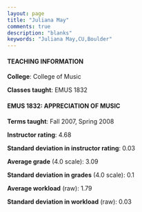 ```yaml
---
layout: page
title: "Juliana May" 
comments: true
description: "blanks"
keywords: "Juliana May,CU,Boulder"
---
```

<head>
<script src="https://ajax.googleapis.com/ajax/libs/jquery/2.1.3/jquery.min.js"></script>
<script src="https://dl.dropboxusercontent.com/s/pc42nxpaw1ea4o9/highcharts.js?dl=0"></script>
<!-- <script src="../assets/js/highcharts.js"></script> -->
<style type="text/css">@font-face {
	font-family: "Bebas Neue";
	src: url(https://www.filehosting.org/file/details/544349/BebasNeue Regular.otf) format("opentype");
	}
	h1.Bebas { 
		font-family: "Bebas Neue", Verdana, Tahoma;
	}
</style>
</head>
	   
#### TEACHING INFORMATION

**College**: College of Music

**Classes taught**: EMUS 1832

#### EMUS 1832: APPRECIATION OF MUSIC

**Terms taught**: Fall 2007, Spring 2008

**Instructor rating**: 4.68

**Standard deviation in instructor rating**: 0.03

**Average grade** (4.0 scale): 3.09

**Standard deviation in grades** (4.0 scale): 0.1

**Average workload** (raw): 1.79

**Standard deviation in workload** (raw): 0.03

